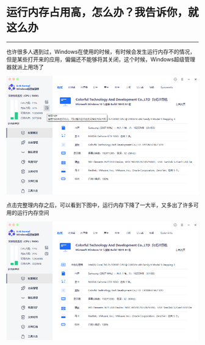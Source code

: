 # 运行内存占用高，怎么办？我告诉你，就这么办

------------------------

也许很多人遇到过，Windows在使用的时候，有时候会发生运行内存不的情况，但是某些打开来的应用，偏偏还不能够将其关闭，这个时候，Windows超级管理器就派上用场了

![image](/img/Windows超级管理器/整理内存.png)

点击完整理内存之后，可以看到下图中，运行内存下降了一大半，又多出了许多可用的运行内存空间

![image](/img/Windows超级管理器/整理内存后.png)